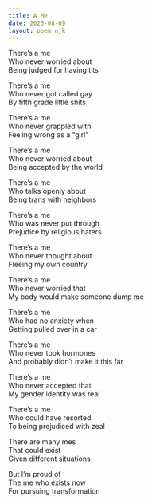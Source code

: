 ```yaml
---
title: A Me
date: 2025-08-09
layout: poem.njk
---
```


There’s a me  
Who never worried about  
Being judged for having tits 

There’s a me  
Who never got called gay  
By fifth grade little shits  

There’s a me  
Who never grappled with  
Feeling wrong as a “girl”  

There’s a me  
Who never worried about  
Being accepted by the world  

There’s a me  
Who talks openly about  
Being trans with neighbors  

There’s a me  
Who was never put through  
Prejudice by religious haters  

There’s a me  
Who never thought about  
Fleeing my own country  

There’s a me  
Who never worried that  
My body would make someone dump me  

There’s a me  
Who had no anxiety when  
Getting pulled over in a car  

There’s a me  
Who never took hormones  
And probably didn’t make it this far  

There’s a me  
Who never accepted that  
My gender identity was real  

There’s a me  
Who could have resorted  
To being prejudiced with zeal  

There are many mes  
That could exist  
Given different situations  

But I’m proud of  
The me who exists now  
For pursuing transformation  

